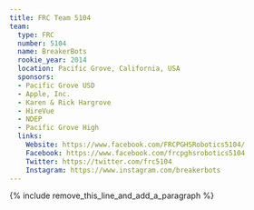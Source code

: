 ```yaml
---
title: FRC Team 5104
team:
  type: FRC
  number: 5104
  name: BreakerBots
  rookie_year: 2014
  location: Pacific Grove, California, USA
  sponsors:
  - Pacific Grove USD
  - Apple, Inc.
  - Karen & Rick Hargrove
  - HireVue
  - NDEP
  - Pacific Grove High
  links:
    Website: https://www.facebook.com/FRCPGHSRobotics5104/
    Facebook: https://www.facebook.com/frcpghsrobotics5104
    Twitter: https://twitter.com/frc5104
    Instagram: https://www.instagram.com/breakerbots
---
```


{% include remove_this_line_and_add_a_paragraph %}